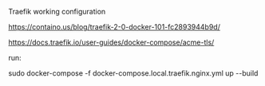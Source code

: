 Traefik working configuration

https://containo.us/blog/traefik-2-0-docker-101-fc2893944b9d/


https://docs.traefik.io/user-guides/docker-compose/acme-tls/




run:

sudo docker-compose -f docker-compose.local.traefik.nginx.yml up --build











